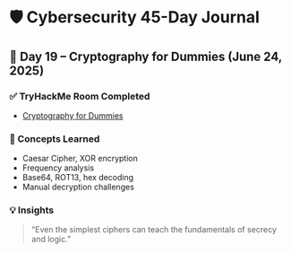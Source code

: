 # 🛡️ Cybersecurity 45-Day Journal  
## 📅 Day 19 – Cryptography for Dummies (June 24, 2025)

### ✅ TryHackMe Room Completed
- [Cryptography for Dummies](https://tryhackme.com/room/cryptographyfordummies)

### 🧠 Concepts Learned
- Caesar Cipher, XOR encryption
- Frequency analysis
- Base64, ROT13, hex decoding
- Manual decryption challenges

### 💡 Insights
> “Even the simplest ciphers can teach the fundamentals of secrecy and logic.”
